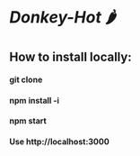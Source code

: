 # ***Donkey-Hot*** :hot_pepper:
## How to install locally:
#### git clone
#### npm install -i
#### npm start
#### Use http://localhost:3000

